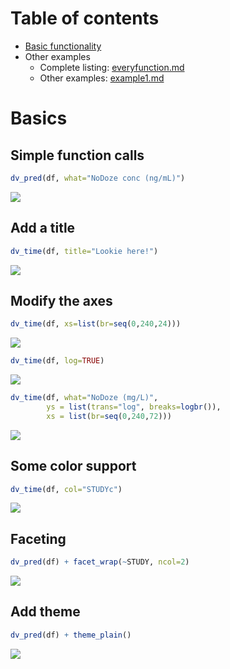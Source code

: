 
Table of contents
=================

-   [Basic functionality](#basics)
-   Other examples
    -   Complete listing: [everyfunction.md](inst/examples/everyfunction.md)
    -   Other examples: [example1.md](inst/examples/example1.md)

<a name="basics"></a>

Basics
======

Simple function calls
---------------------

``` r
dv_pred(df, what="NoDoze conc (ng/mL)")
```

![](inst/img/README-unnamed-chunk-2-1.png)

Add a title
-----------

``` r
dv_time(df, title="Lookie here!")
```

![](inst/img/README-unnamed-chunk-3-1.png)

Modify the axes
---------------

``` r
dv_time(df, xs=list(br=seq(0,240,24)))
```

![](inst/img/README-unnamed-chunk-4-1.png)

``` r
dv_time(df, log=TRUE)
```

![](inst/img/README-unnamed-chunk-4-2.png)

``` r
dv_time(df, what="NoDoze (mg/L)",
        ys = list(trans="log", breaks=logbr()),
        xs = list(br=seq(0,240,72)))
```

![](inst/img/README-unnamed-chunk-4-3.png)

Some color support
------------------

``` r
dv_time(df, col="STUDYc")
```

![](inst/img/README-unnamed-chunk-5-1.png)

Faceting
--------

``` r
dv_pred(df) + facet_wrap(~STUDY, ncol=2)
```

![](inst/img/README-unnamed-chunk-6-1.png)

Add theme
---------

``` r
dv_pred(df) + theme_plain()
```

![](inst/img/README-unnamed-chunk-7-1.png)
